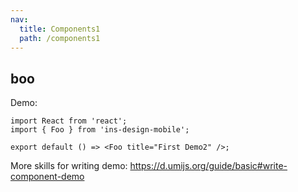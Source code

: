 ```yaml
---
nav:
  title: Components1
  path: /components1
---
```


## boo

Demo:

```tsx
import React from 'react';
import { Foo } from 'ins-design-mobile';

export default () => <Foo title="First Demo2" />;
```

More skills for writing demo: https://d.umijs.org/guide/basic#write-component-demo
